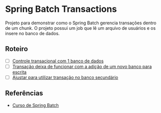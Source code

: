 # Spring Batch Transactions

Projeto para demonstrar como o Spring Batch gerencia transações dentro de um chunk.
O projeto possui um job que lê um arquivo de usuários e os insere no banco de dados.

## Roteiro

- [ ] [Controle transacional com 1 banco de dados](https://github.com/giuliana-bezerra/sb-transactions/tree/v1.0)
- [ ] [Transação deixa de funcionar com a adição de um novo banco para escrita](https://github.com/giuliana-bezerra/sb-transactions/tree/v2.0)
- [ ] [Ajustar para utilizar transação no banco secundário](https://github.com/giuliana-bezerra/sb-transactions/tree/v3.0)

## Referências

- [Curso de Spring Batch](https://www.udemy.com/course/curso-para-desenvolvimento-de-jobs-com-spring-batch/?referralCode=8743E206FA9240686B20)
